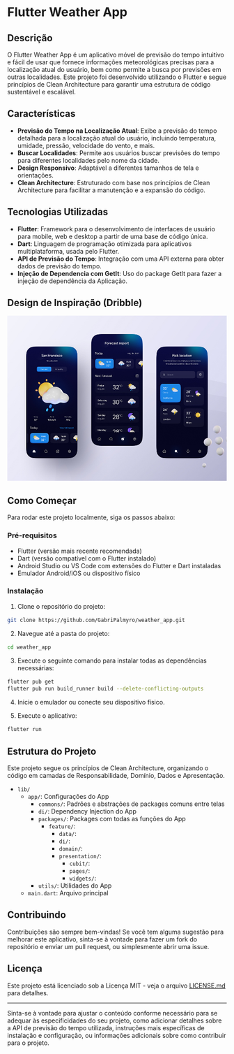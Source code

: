 # Flutter Weather App

## Descrição

O Flutter Weather App é um aplicativo móvel de previsão do tempo intuitivo e fácil de usar que fornece informações meteorológicas precisas para a localização atual do usuário, bem como permite a busca por previsões em outras localidades. Este projeto foi desenvolvido utilizando o Flutter e segue princípios de Clean Architecture para garantir uma estrutura de código sustentável e escalável.

## Características

- **Previsão do Tempo na Localização Atual**: Exibe a previsão do tempo detalhada para a localização atual do usuário, incluindo temperatura, umidade, pressão, velocidade do vento, e mais.
- **Buscar Localidades**: Permite aos usuários buscar previsões do tempo para diferentes localidades pelo nome da cidade.
- **Design Responsivo**: Adaptável a diferentes tamanhos de tela e orientações.
- **Clean Architecture**: Estruturado com base nos princípios de Clean Architecture para facilitar a manutenção e a expansão do código.

## Tecnologias Utilizadas

- **Flutter**: Framework para o desenvolvimento de interfaces de usuário para mobile, web e desktop a partir de uma base de código única.
- **Dart**: Linguagem de programação otimizada para aplicativos multiplataforma, usada pelo Flutter.
- **API de Previsão do Tempo**: Integração com uma API externa para obter dados de previsão do tempo.
- **Injeção de Dependencia com GetIt**: Uso do package GetIt para fazer a injeção de dependência da Aplicação.

## Design de Inspiração (Dribble)
![Design](/assets/images/design.jpg)

## Como Começar

Para rodar este projeto localmente, siga os passos abaixo:

### Pré-requisitos

- Flutter (versão mais recente recomendada)
- Dart (versão compatível com o Flutter instalado)
- Android Studio ou VS Code com extensões do Flutter e Dart instaladas
- Emulador Android/iOS ou dispositivo físico

### Instalação

1. Clone o repositório do projeto:

```bash
git clone https://github.com/GabriPalmyro/weather_app.git
```

2. Navegue até a pasta do projeto:

```bash
cd weather_app
```

3. Execute o seguinte comando para instalar todas as dependências necessárias:

```bash
flutter pub get
flutter pub run build_runner build --delete-conflicting-outputs
```

4. Inicie o emulador ou conecte seu dispositivo físico.

5. Execute o aplicativo:

```bash
flutter run
```

## Estrutura do Projeto

Este projeto segue os princípios de Clean Architecture, organizando o código em camadas de Responsabilidade, Domínio, Dados e Apresentação.

- `lib/`
  - `app/`: Configurações do App
    - `commons/`: Padrões e abstrações de packages comuns entre telas
    - `di/`: Dependency Injection do App
    - `packages/`: Packages com todas as funções do App
        - `feature/`:
            - `data/`:
            - `di/`:
            - `domain/`:
            - `presentation/`:
                - `cubit/`:
                - `pages/`:
                - `widgets/`:
    - `utils/`: Utilidades do App
  - `main.dart`: Arquivo principal

## Contribuindo

Contribuições são sempre bem-vindas! Se você tem alguma sugestão para melhorar este aplicativo, sinta-se à vontade para fazer um fork do repositório e enviar um pull request, ou simplesmente abrir uma issue.

## Licença

Este projeto está licenciado sob a Licença MIT - veja o arquivo [LICENSE.md](LICENSE.md) para detalhes.

---

Sinta-se à vontade para ajustar o conteúdo conforme necessário para se adequar às especificidades do seu projeto, como adicionar detalhes sobre a API de previsão do tempo utilizada, instruções mais específicas de instalação e configuração, ou informações adicionais sobre como contribuir para o projeto.